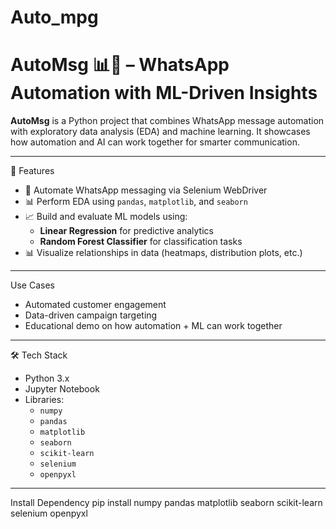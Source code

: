 # Auto_mpg
# AutoMsg 📊📱 – WhatsApp Automation with ML-Driven Insights

**AutoMsg** is a Python project that combines WhatsApp message automation with exploratory data analysis (EDA) and machine learning. It showcases how automation and AI can work together for smarter communication.

---

 🔧 Features

- 📱 Automate WhatsApp messaging via Selenium WebDriver
- 📊 Perform EDA using `pandas`, `matplotlib`, and `seaborn`
- 📈 Build and evaluate ML models using:
  - **Linear Regression** for predictive analytics
  - **Random Forest Classifier** for classification tasks
- 📊 Visualize relationships in data (heatmaps, distribution plots, etc.)

---

 Use Cases

- Automated customer engagement
- Data-driven campaign targeting
- Educational demo on how automation + ML can work together

---

 🛠️ Tech Stack

- Python 3.x
- Jupyter Notebook
- Libraries:
  - `numpy`
  - `pandas`
  - `matplotlib`
  - `seaborn`
  - `scikit-learn`
  - `selenium`
  - `openpyxl`

---
Install Dependency
pip install numpy pandas matplotlib seaborn scikit-learn selenium openpyxl


